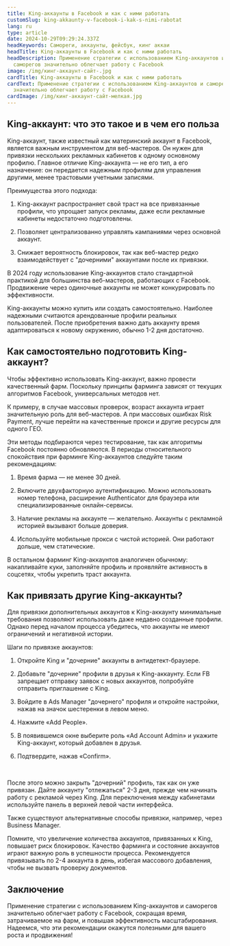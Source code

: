 ```yaml
---
title: King-аккаунты в Facebook и как с ними работать
customSlug: king-akkaunty-v-facebook-i-kak-s-nimi-rabotat
lang: ru
type: article
date: 2024-10-29T09:29:24.337Z
headKeywords: Самореги, аккаунты, фейсбук, кинг аккаи
headTitle: King-аккаунты в Facebook и как с ними работать
headDescription: Применение стратегии с использованием King-аккаунтов и
  саморегов значительно облегчает работу с Facebook
image: /img/кинг-аккаунт-сайт-.jpg
cardTitle: King-аккаунты в Facebook и как с ними работать
cardText: Применение стратегии с использованием King-аккаунтов и саморегов
  значительно облегчает работу с Facebook
cardImage: /img/кинг-аккаунт-сайт-мелкая.jpg
---
```

## King-аккаунт: что это такое и в чем его польза

King-аккаунт, также известный как материнский аккаунт в Facebook, является важным инструментом для веб-мастеров. Он нужен для привязки нескольких рекламных кабинетов к одному основному профилю. Главное отличие King-аккаунта — не его тип, а его назначение: он передается надежным профилям для управления другими, менее трастовыми учетными записями.

Преимущества этого подхода:

1. King-аккаунт распространяет свой траст на все привязанные профили, что упрощает запуск рекламы, даже если рекламные кабинеты недостаточно подготовлены.

2. Позволяет централизованно управлять кампаниями через основной аккаунт.

3. Снижает вероятность блокировок, так как веб-мастер редко взаимодействует с "дочерними" аккаунтами после их привязки.

В 2024 году использование King-аккаунтов стало стандартной практикой для большинства веб-мастеров, работающих с Facebook. Продвижение через одиночные аккаунты не может конкурировать по эффективности.

King-аккаунты можно купить или создать самостоятельно. Наиболее надежными считаются арендованные профили реальных пользователей. После приобретения важно дать аккаунту время адаптироваться к новому окружению, обычно 1-2 дня достаточно.



## Как самостоятельно подготовить King-аккаунт?

Чтобы эффективно использовать King-аккаунт, важно провести качественный фарм. Поскольку принципы фарминга зависят от текущих алгоритмов Facebook, универсальных методов нет.

К примеру, в случае массовых проверок, возраст аккаунта играет значительную роль для веб-мастеров. А при массовых ошибках Risk Payment, лучше перейти на качественные прокси и другие ресурсы для одного ГЕО.

Эти методы подбираются через тестирование, так как алгоритмы Facebook постоянно обновляются. В периоды относительного спокойствия при фарминге King-аккаунтов следуйте таким рекомендациям:

1. Время фарма — не менее 30 дней.

2. Включите двухфакторную аутентификацию. Можно использовать номер телефона, расширение Authenticator для браузера или специализированные онлайн-сервисы.

3. Наличие рекламы на аккаунте — желательно. Аккаунты с рекламной историей вызывают больше доверия.

4. Используйте мобильные прокси с чистой историей. Они работают дольше, чем статические.

В остальном фарминг King-аккаунтов аналогичен обычному: накапливайте куки, заполняйте профиль и проявляйте активность в соцсетях, чтобы укрепить траст аккаунта.



## Как привязать другие King-аккаунты?

Для привязки дополнительных аккаунтов к King-аккаунту минимальные требования позволяют использовать даже недавно созданные профили. Однако перед началом процесса убедитесь, что аккаунты не имеют ограничений и негативной истории.

Шаги по привязке аккаунтов:

1. Откройте King и "дочерние" аккаунты в антидетект-браузере.

2. Добавьте "дочерние" профили в друзья к King-аккаунту. Если FB запрещает отправку заявок с новых аккаунтов, попробуйте отправить приглашение с King.

3. Войдите в Ads Manager "дочернего" профиля и откройте настройки, нажав на значок шестеренки в левом меню.

4. Нажмите «Add People».

5. В появившемся окне выберите роль «Ad Account Admin» и укажите King-аккаунт, который добавлен в друзья.

6. Подтвердите, нажав «Confirm».

   

После этого можно закрыть "дочерний" профиль, так как он уже привязан. Дайте аккаунту "отлежаться" 2-3 дня, прежде чем начинать работу с рекламой через King. Для переключения между кабинетами используйте панель в верхней левой части интерфейса.

Также существуют альтернативные способы привязки, например, через Business Manager.

Помните, что увеличение количества аккаунтов, привязанных к King, повышает риск блокировок. Качество фарминга и состояние аккаунтов играют важную роль в успешности процесса. Рекомендуется привязывать по 2-4 аккаунта в день, избегая массового добавления, чтобы не вызвать проверку документов.



## Заключение

Применение стратегии с использованием King-аккаунтов и саморегов значительно облегчает работу с Facebook, сокращая время, затрачиваемое на фарм, и повышая эффективность масштабирования. Надеемся, что эти рекомендации окажутся полезными для вашего роста и продвижения!